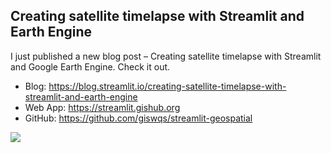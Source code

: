 ## Creating satellite timelapse with Streamlit and Earth Engine

I just published a new blog post – Creating satellite timelapse with Streamlit and Google Earth Engine. Check it out. 


- Blog: https://blog.streamlit.io/creating-satellite-timelapse-with-streamlit-and-earth-engine
- Web App: https://streamlit.gishub.org
- GitHub: https://github.com/giswqs/streamlit-geospatial

![](https://blog.streamlit.io/content/images/2021/12/Timelapse--Original-Res-1452-px----1-.gif)